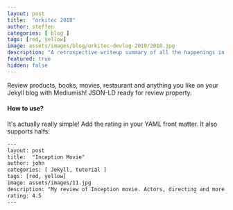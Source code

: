```yaml
---
layout: post
title:  "orkitec 2018"
author: steffen
categories: [ blog ]
tags: [red, yellow]
image: assets/images/blog/orkitec-devlog-2018/2018.jpg
description: "A retrospective writeup summary of all the happenings in 2018 as far as i can remember them"
featured: true
hidden: false
---
```


Review products, books, movies, restaurant and anything you like on your Jekyll blog with Mediumish! JSON-LD ready for review property.

#### How to use?

It's actually really simple! Add the rating in your YAML front matter. It also supports halfs:

```html
---
layout: post
title:  "Inception Movie"
author: john
categories: [ Jekyll, tutorial ]
tags: [red, yellow]
image: assets/images/11.jpg
description: "My review of Inception movie. Actors, directing and more."
rating: 4.5
---
```
